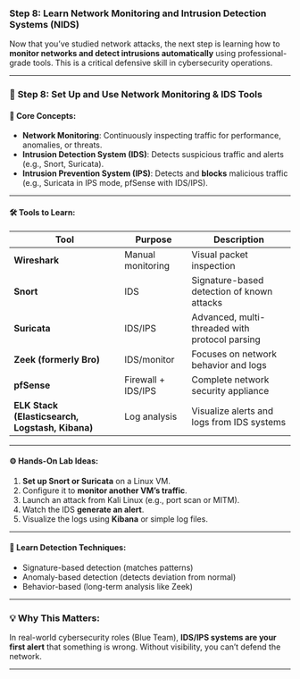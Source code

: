 ### **Step 8: Learn Network Monitoring and Intrusion Detection Systems (NIDS)**

Now that you’ve studied network attacks, the next step is learning how to **monitor networks and detect intrusions automatically** using professional-grade tools. This is a critical defensive skill in cybersecurity operations.

---

### 🔹 **Step 8: Set Up and Use Network Monitoring & IDS Tools**

#### 🧠 Core Concepts:
- **Network Monitoring**: Continuously inspecting traffic for performance, anomalies, or threats.
- **Intrusion Detection System (IDS)**: Detects suspicious traffic and alerts (e.g., Snort, Suricata).
- **Intrusion Prevention System (IPS)**: Detects and **blocks** malicious traffic (e.g., Suricata in IPS mode, pfSense with IDS/IPS).

---

#### 🛠️ Tools to Learn:
| Tool | Purpose | Description |
|------|---------|-------------|
| **Wireshark** | Manual monitoring | Visual packet inspection |
| **Snort** | IDS | Signature-based detection of known attacks |
| **Suricata** | IDS/IPS | Advanced, multi-threaded with protocol parsing |
| **Zeek (formerly Bro)** | IDS/monitor | Focuses on network behavior and logs |
| **pfSense** | Firewall + IDS/IPS | Complete network security appliance |
| **ELK Stack (Elasticsearch, Logstash, Kibana)** | Log analysis | Visualize alerts and logs from IDS systems |

---

#### ⚙️ Hands-On Lab Ideas:
1. **Set up Snort or Suricata** on a Linux VM.
2. Configure it to **monitor another VM’s traffic**.
3. Launch an attack from Kali Linux (e.g., port scan or MITM).
4. Watch the IDS **generate an alert**.
5. Visualize the logs using **Kibana** or simple log files.

---

#### 🧩 Learn Detection Techniques:
- Signature-based detection (matches patterns)
- Anomaly-based detection (detects deviation from normal)
- Behavior-based (long-term analysis like Zeek)

---

### 💡 Why This Matters:
In real-world cybersecurity roles (Blue Team), **IDS/IPS systems are your first alert** that something is wrong. Without visibility, you can’t defend the network.

---
